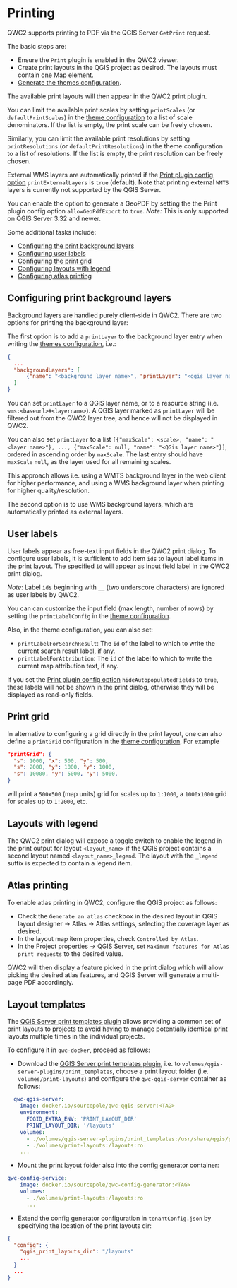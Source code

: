 # Printing

QWC2 supports printing to PDF via the QGIS Server `GetPrint` request.

The basic steps are:

* Ensure the `Print` plugin is enabled in the QWC2 viewer.
* Create print layouts in the QGIS project as desired. The layouts must contain one Map element.
* [Generate the themes configuration](../configuration/ThemesConfiguration.md#generating-theme-configuration).

The available print layouts will then appear in the QWC2 print plugin.

You can limit the available print scales by setting `printScales` (or `defaultPrintScales`) in the [theme configuration](../configuration/ThemesConfiguration.md#manual-theme-configuration) to a list of scale denominators. If the list is empty, the print scale can be freely chosen.

Similarly, you can limit the available print resolutions by setting `printResolutions` (or `defaultPrintResolutions`) in the theme configuration to a list of resolutions. If the list is empty, the print resolution can be freely chosen.

External WMS layers are automatically printed if the [Print plugin config option](../references/qwc2_plugins/#print) `printExternalLayers` is `true` (default). Note that printing external `WMTS` layers is currently not supported by the QGIS Server.

You can enable the option to generate a GeoPDF by setting the the Print plugin config option `allowGeoPdfExport` to `true`. *Note:* This is only supported on QGIS Server 3.32 and newer.

Some additional tasks include:

* [Configuring the print background layers](#background-layers)
* [Configuring user labels](#user-labels)
* [Configuring the print grid](#print-grid)
* [Configuring layouts with legend](#print-legend)
* [Configuring atlas printing](#print-atlas)

## Configuring print background layers <a name="background-layers"></a>

Background layers are handled purely client-side in QWC2. There are two options for printing the background layer:

The first option is to add a `printLayer` to the background layer entry when writing the [themes configuration](../configuration/ThemesConfiguration.md#manual-theme-configuration), i.e.:

```json
{
  ...
  "backgroundLayers": [
      {"name": "<background layer name>", "printLayer": "<qgis layer name or resource string>"}
  ]
}
```

You can set `printLayer` to a QGIS layer name, or to a resource string (i.e. `wms:<baseurl>#<layername>`). A QGIS layer marked as `printLayer` will be filtered out from the QWC2 layer tree, and hence will not be displayed in QWC2.

You can also set `printLayer` to a list `[{"maxScale": <scale>, "name": "<layer name>"}, ..., {"maxScale": null, "name": "<QGis layer name>"}]`, ordered in ascending order by `maxScale`. The last entry should have `maxScale` `null`, as the layer used for all remaining scales.

This approach allows i.e. using a WMTS background layer in the web client for higher performance, and using a WMS background layer when printing for higher quality/resolution.

The second option is to use WMS background layers, which are automatically printed as external layers.

## User labels <a name="user-labels"></a>

User labels appear as free-text input fields in the QWC2 print dialog. To configure user labels, it is sufficient to add item `id`s to layout label items in the print layout. The specified `id` will appear as input field label in the QWC2 print dialog.

*Note*: Label `id`s beginning with `__` (two underscore characters) are ignored as user labels by QWC2.

You can can customize the input field (max length, number of rows) by setting the `printLabelConfig` in the [theme configuration](../configuration/ThemesConfiguration.md#manual-theme-configuration).

Also, in the theme configuration, you can also set:

* `printLabelForSearchResult`: The `id` of the label to which to write the current search result label, if any.
* `printLabelForAttribution`: The `id` of the label to which to write the current map attribution text, if any.

If you set the [Print plugin config option](../references/qwc2_plugins/#print) `hideAutopopulatedFields` to `true`, these labels will not be shown in the print dialog, otherwise they will be displayed as read-only fields.

## Print grid <a name="print-grid"></a>

In alternative to configuring a grid directly in the print layout, one can also define a `printGrid` configuration in the [theme configuration](../configuration/ThemesConfiguration.md#manual-theme-configuration). For example

```json
"printGrid": {
  "s": 1000, "x": 500, "y": 500,
  "s": 2000, "y": 1000, "y": 1000,
  "s": 10000, "y": 5000, "y": 5000,
}
```

will print a `500x500` (map units) grid for scales up to `1:1000`, a `1000x1000` grid for scales up to `1:2000`, etc.

## Layouts with legend <a name="print-legend"></a>

The QWC2 print dialog will expose a toggle switch to enable the legend in the print output for layout `<layout_name>` if the QGIS project contains a second layout named `<layout_name>_legend`. The layout with the `_legend` suffix is expected to contain a legend item.

## Atlas printing <a name="print-atlas"></a>

To enable atlas printing in QWC2, configure the QGIS project as follows:

- Check the `Generate an atlas` checkbox in the desired layout in QGIS layout designer &rarr; Atlas &rarr; Atlas settings, selecting the coverage layer as desired.
- In the layout map item properties, check `Controlled by Atlas`.
- In the Project properties &rarr; QGIS Server, set `Maximum features for Atlas print requests` to the desired value.

QWC2 will then display a feature picked in the print dialog which will allow picking the desired atlas features, and QGIS Server will generate a multi-page PDF accordingly.

## Layout templates <a name="layout-templates"></a>

The [QGIS Server print templates plugin](https://github.com/qwc-services/qwc-qgis-server-plugins) allows providing a common set of print layouts to projects to avoid having to manage potentially identical print layouts multiple times in the individual projects.

To configure it in `qwc-docker`, proceed as follows:

* Download the [QGIS Server print templates plugin](https://github.com/qwc-services/qwc-qgis-server-plugins), i.e. to `volumes/qgis-server-plugins/print_templates`, choose a print layout folder (i.e. `volumes/print-layouts`) and configure the `qwc-qgis-server` container as follows:

```yml
  qwc-qgis-server:
    image: docker.io/sourcepole/qwc-qgis-server:<TAG>
    environment:
      FCGID_EXTRA_ENV: 'PRINT_LAYOUT_DIR'
      PRINT_LAYOUT_DIR: '/layouts'
    volumes:
      - ./volumes/qgis-server-plugins/print_templates:/usr/share/qgis/python/plugins/print_templates:ro
      - ./volumes/print-layouts:/layouts:ro
    ...
```

* Mount the print layout folder also into the config generator container:

```yml
qwc-config-service:
    image: docker.io/sourcepole/qwc-config-generator:<TAG>
    volumes:
      - ./volumes/print-layouts:/layouts:ro
      ...
```

* Extend the config generator configuration in `tenantConfig.json` by specifying the location of the print layouts dir:

```json
{
  "config": {
    "qgis_print_layouts_dir": "/layouts"
    ...
  }
  ...
}
```
